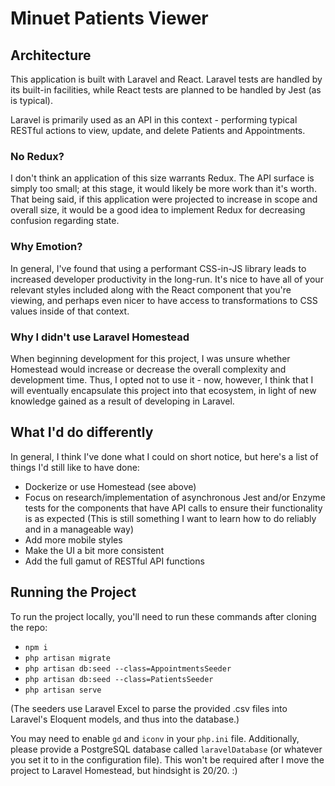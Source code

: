 # Minuet Patients Viewer

## Architecture
This application is built with Laravel and React. Laravel tests are
handled by its built-in facilities, while React tests are planned to be
handled by Jest (as is typical).

Laravel is primarily used as an API in this context - performing typical
RESTful actions to view, update, and delete Patients and Appointments.

### No Redux?
I don't think an application of this size warrants Redux. The API
surface is simply too small; at this stage, it would likely be more work
than it's worth. That being said, if this application were projected to
increase in scope and overall size, it would be a good idea to implement
Redux for decreasing confusion regarding state.

### Why Emotion?
In general, I've found that using a performant CSS-in-JS library leads
to increased developer productivity in the long-run. It's nice to have
all of your relevant styles included along with the React component that
you're viewing, and perhaps even nicer to have access to transformations
to CSS values inside of that context.

### Why I didn't use Laravel Homestead
When beginning development for this project, I was unsure whether
Homestead would increase or decrease the overall complexity and
development time. Thus, I opted not to use it - now, however, I think
that I will eventually encapsulate this project into that ecosystem, in
light of new knowledge gained as a result of developing in Laravel.

## What I'd do differently
In general, I think I've done what I could on short notice, but here's a
list of things I'd still like to have done:
- Dockerize or use Homestead (see above)
- Focus on research/implementation of asynchronous Jest and/or Enzyme
  tests for the components that have API calls to ensure their
  functionality is as expected (This is still something I want to learn
  how to do reliably and in a manageable way)
- Add more mobile styles
- Make the UI a bit more consistent
- Add the full gamut of RESTful API functions

## Running the Project
To run the project locally, you'll need to run these commands after
cloning the repo:

- `npm i`
- `php artisan migrate`
- `php artisan db:seed --class=AppointmentsSeeder`
- `php artisan db:seed --class=PatientsSeeder`
- `php artisan serve`

(The seeders use Laravel Excel to parse the provided .csv files into
Laravel's Eloquent models, and thus into the database.)

You may need to enable `gd` and `iconv` in your `php.ini` file.
Additionally, please provide a PostgreSQL database called
`laravelDatabase` (or whatever you set it to in the configuration file).
This won't be required after I move the project to Laravel Homestead,
but hindsight is 20/20. :)
